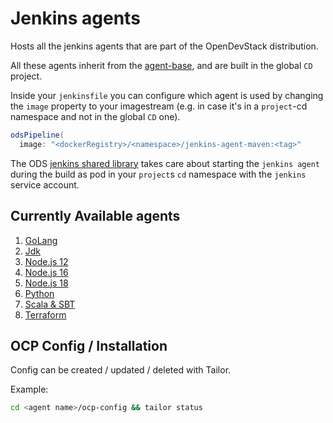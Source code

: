 # Jenkins agents

Hosts all the jenkins agents that are part of the OpenDevStack distribution.

All these agents inherit from the [agent-base](https://github.com/opendevstack/ods-core/tree/master/jenkins/agent-base), and are built in the global `CD` project.

Inside your `jenkinsfile` you can configure which agent is used by changing the `image` property to your imagestream (e.g. in case it's in a `project`-cd namespace and not in the global `CD` one).

```groovy
odsPipeline(
  image: "<dockerRegistry>/<namespace>/jenkins-agent-maven:<tag>"
```

The ODS [jenkins shared library](https://github.com/opendevstack/ods-jenkins-shared-library) takes care about starting the `jenkins agent` during the build as pod in your `project`s `cd` namespace with the `jenkins` service account.

## Currently Available agents

1. [GoLang](golang)
2. [Jdk](jdk)
3. [Node.js 12](nodejs12)
4. [Node.js 16](nodejs16)
4. [Node.js 18](nodejs18)
5. [Python](python)
6. [Scala & SBT](scala)
7. [Terraform](terraform)

## OCP Config / Installation

Config can be created / updated / deleted with Tailor.

Example:

```sh
cd <agent name>/ocp-config && tailor status
```
